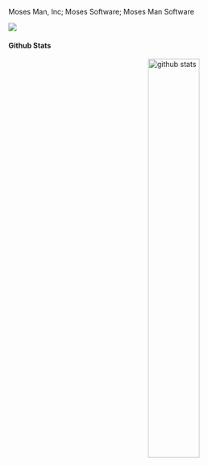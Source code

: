 Moses Man, Inc; Moses Software; Moses Man Software


![](https://komarev.com/ghpvc/?username=mosesman831&label=Profile+Views+of+Moses+Man)

#### Github Stats
<img src="https://github-readme-stats.vercel.app/api?username={mosesman831}&show_icons=true&theme=gotham" alt="github stats" width="45%" align="right"/>

<!---
mosesman831/mosesman831 is a ✨ special ✨ repository because its `README.md` (this file) appears on your GitHub profile.
You can click the Preview link to take a look at your changes.
--->
